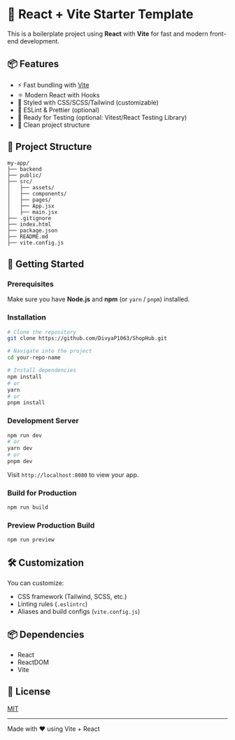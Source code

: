 
# 🚀 React + Vite Starter Template

This is a boilerplate project using **React** with **Vite** for fast and modern front-end development.

## 📦 Features

- ⚡️ Fast bundling with [Vite](https://vitejs.dev/)
- ⚛️ Modern React with Hooks
- 💅 Styled with CSS/SCSS/Tailwind (customizable)
- 🔧 ESLint & Prettier (optional)
- 🧪 Ready for Testing (optional: Vitest/React Testing Library)
- 📁 Clean project structure

## 📁 Project Structure

```
my-app/
├── backend
├── public/
├── src/
│   ├── assets/
│   ├── components/
│   ├── pages/
│   ├── App.jsx
│   ├── main.jsx
├── .gitignore
├── index.html
├── package.json
├── README.md
├── vite.config.js
```

## 🚀 Getting Started

### Prerequisites

Make sure you have **Node.js** and **npm** (or `yarn` / `pnpm`) installed.

### Installation

```bash
# Clone the repository
git clone https://github.com/DivyaP1063/ShopHub.git

# Navigate into the project
cd your-repo-name

# Install dependencies
npm install
# or
yarn
# or
pnpm install
```

### Development Server

```bash
npm run dev
# or
yarn dev
# or
pnpm dev
```

Visit `http://localhost:8080` to view your app.

### Build for Production

```bash
npm run build
```

### Preview Production Build

```bash
npm run preview
```

## 🛠 Customization

You can customize:

- CSS framework (Tailwind, SCSS, etc.)
- Linting rules (`.eslintrc`)
- Aliases and build configs (`vite.config.js`)

## 📦 Dependencies

- React
- ReactDOM
- Vite

## 📜 License

[MIT](LICENSE)

---

Made with ❤️ using Vite + React
